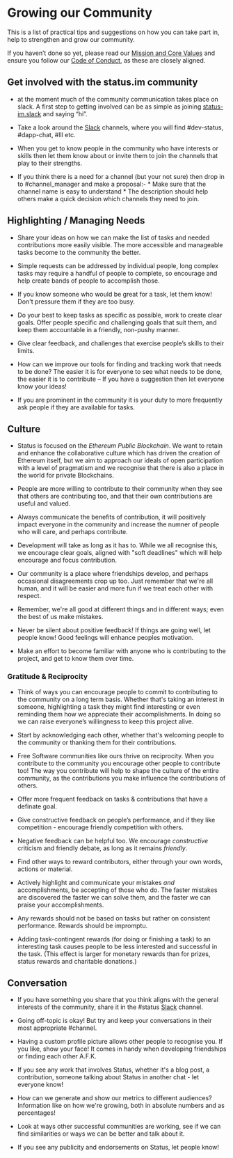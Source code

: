 # Growing our Community

This is a list of practical tips and suggestions on how you can take part in, help to strengthen and grow our community. 

If you haven’t done so yet, please read our [Mission and Core Values](../getting-started/mission-and-core-values.md) and ensure you follow our [Code of Conduct](../getting-started/code-of-conduct.md), as these are closely aligned.


## Get involved with the status.im community

- at the moment much of the community communication takes place on slack.   A first step to getting involved can be as simple as joining [status-im.slack](status-im.slack.com) and saying “hi”.

- Take a look around the [Slack](http://slack.status.im) channels, where you will find #dev-status, #dapp-chat, #lll etc.

- When you get to know people in the community who have interests or skills then let them know about or invite them to join the channels that play to their strengths.

- If you think there is a need for a channel (but your not sure) then drop in to #channel_manager and make a proposal:-
        *  Make sure that the channel name is easy to understand
        *  The description should help others make a quick decision which channels they need to join.


## Highlighting / Managing Needs

- Share your ideas on how we can make the list of tasks and needed contributions more easily visible. The more accessible and manageable tasks become to the community the better.

- Simple requests can be addressed by individual people, long complex tasks may require a handful of people to complete, so encourage and help create bands of people to accomplish those.

- If you know someone who would be great for a task, let them know! Don't pressure them if they are too busy.   

- Do your best to keep tasks as specific as possible, work to create clear goals.  Offer people specific and challenging goals that suit them, and keep them accountable in a friendly, non-pushy manner.

- Give clear feedback, and challenges that exercise people’s skills to their limits.

- How can we improve our tools for finding and tracking work that needs to be done?  The easier it is for everyone to see what needs to be done, the easier it is to contribute – If you have a suggestion then let everyone know your ideas!

- If you are prominent in the community it is your duty to more frequently ask people if they are available for tasks.


## Culture

- Status is focused on the *Ethereum Public Blockchain*.  We want to retain and enhance the collaborative culture which has driven the creation of Ethereum itself, but we aim to approach our ideals of open participation with a level of pragmatism and we recognise that there is also a place in the world for private Blockchains.

- People are more willing to contribute to their community when they see that others are contributing too, and that their own contributions are useful and valued.

- Always communicate the benefits of contribution, it will positively impact everyone in the community and increase the numner of people who will care, and perhaps contribute.

- Development will take as long as it has to. While we all recognise this, we encourage clear goals, aligned with "soft deadlines" which will help encourage and focus contribution.

- Our community is a place where friendships develop, and perhaps occasional disagreements crop up too.  Just remember that we're all human, and it will be easier and more fun if we treat each other with respect.

- Remember, we're all good at different things and in different ways; even the best of us make mistakes.

- Never be silent about positive feedback!  If things are going well, let people know! Good feelings will enhance peoples motivation.

- Make an effort to become familiar with anyone who is contributing to the project, and get to know them over time.



### Gratitude & Reciprocity

- Think of ways you can encourage people to commit to contributing to the community on a long term basis. Whether that's taking an interest in someone, highlighting a task they might find interesting or even reminding them how we appreciate their accomplishments. In doing so we can raise everyone’s willingness to keep this project alive. 

- Start by acknowledging each other, whether that's welcoming people to the community or thanking them for their contributions.

- Free Software communities like ours thrive on reciprocity. When you contribute to the community you encourage other people to contribute too!  The way you contribute will help to shape the culture of the entire community, as the contributions you make influence the contributions of others.

- Offer more frequent feedback on tasks & contributions that have a definate goal.

- Give constructive feedback on people’s performance, and if they like competition - encourage friendly competition with others.

- Negative feedback can be helpful too.  We encourage *constructive* criticism and friendly debate, as long as it remains *friendly*.

- Find other ways to reward contributors, either through your own words, actions or material.

- Actively highlight and communicate your mistakes *and* accomplishments, be accepting of those who do. The faster mistakes are discovered the faster we can solve them, and the faster we can praise your accomplishments.

- Any rewards should not be based on tasks but rather on consistent performance. Rewards should be impromptu.

- Adding task-contingent rewards (for doing or finishing a task) to an interesting task causes people to be less interested and successful in the task. (This effect is larger for monetary rewards than for prizes, status rewards and charitable donations.)

## Conversation

- If you have something you share that you think aligns with the general interests of the community, share it in the #status [Slack](http://slack.status.im) channel.

- Going off-topic is okay! But try and keep your conversations in their most appropriate #channel.

- Having a custom profile picture allows other people to recognise you. If you like, show your face! It comes in handy when developing friendships or finding each other A.F.K. 

- If you see any work that involves Status, whether it's a blog post, a contribution, someone talking about Status in another chat - let everyone know!

- How can we generate and show our metrics to different audiences?  Information like on how we're growing, both in absolute numbers and as percentages!

- Look at ways other successful communities are working, see if we can find similarities or ways we can be better and talk about it.

- If you see any publicity and endorsements on Status, let people know!





